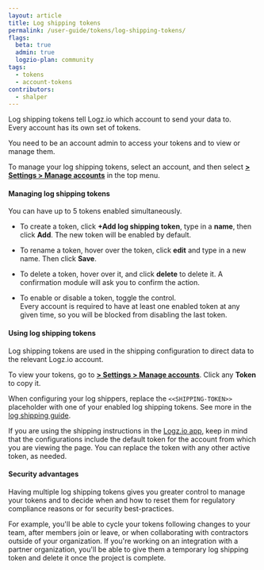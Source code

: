 ```yaml
---
layout: article
title: Log shipping tokens
permalink: /user-guide/tokens/log-shipping-tokens/
flags:
  beta: true
  admin: true
  logzio-plan: community
tags:
  - tokens
  - account-tokens
contributors:
  - shalper
---
```


Log shipping tokens tell Logz.io which account to send your data to. <br>
Every account has its own set of tokens.

You need to be an account admin to access your tokens and to view or manage them.

To manage your log shipping tokens, select an account, and then select [**<i class="li li-gear"></i> > Settings > Manage accounts**](https://app.logz.io/#/dashboard/settings/manage-tokens/log-shipping) in the top menu.

#### Managing log shipping tokens

You can have up to 5 tokens enabled simultaneously.

* To create a token, click **+Add log shipping token**, type in a **name**, then click **Add**. The new token will be enabled by default.

* To rename a token, hover over the token, click **edit** <i class="li li-pencil"></i> and type in a new name. Then click **Save**.

* To delete a token, hover over it, and click **delete** <i class="li li-trash"></i> to delete it. A confirmation module will ask you to confirm the action.

* To enable or disable a token, toggle the control. <br> Every account is required to have at least one enabled token at any given time, so you will be blocked from disabling the last token.


#### Using log shipping tokens

Log shipping tokens are used in the shipping configuration to direct data to the relevant Logz.io account.

To view your tokens, go to [**<i class="li li-gear"></i> > Settings > Manage accounts**](https://app.logz.io/#/dashboard/settings/manage-tokens/log-shipping). Click any **Token** to copy it.

When configuring your log shippers, replace the `<<SHIPPING-TOKEN>>` placeholder with one of your enabled log shipping tokens. See more in the [log shipping guide]({{site.baseurl}}/shipping/).

If you are using the shipping instructions in the [Logz.io app](https://app.logz.io/#/dashboard/data-sources/Filebeat), keep in mind that the configurations include the default token for the account from which you are viewing the page. You can replace the token with any other active token, as needed.

#### Security advantages

Having multiple log shipping tokens gives you greater control to manage your tokens and to decide when and how to reset them for regulatory compliance reasons or for security best-practices.

For example, you'll be able to cycle your tokens following changes to your team, after members join or leave, or when collaborating with contractors outside of your organization. If you're working on an integration with a partner organization, you'll be able to give them a temporary log shipping token and delete it once the project is complete.
